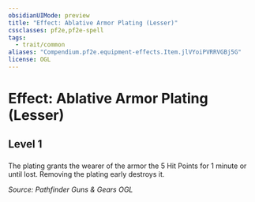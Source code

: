 ```yaml
---
obsidianUIMode: preview
title: "Effect: Ablative Armor Plating (Lesser)"
cssclasses: pf2e,pf2e-spell
tags:
  - trait/common
aliases: "Compendium.pf2e.equipment-effects.Item.jlVYoiPVRRVGBj5G"
license: OGL
---
```

# Effect: Ablative Armor Plating (Lesser)
## Level 1
### 






The plating grants the wearer of the armor the 5 Hit Points for 1 minute or until lost. Removing the plating early destroys it.

*Source: Pathfinder Guns & Gears*
*OGL*